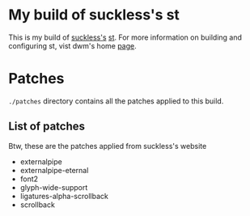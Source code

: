 # My build of suckless's st

This is my build of [suckless's](https://suckless.org) [st](https://st.suckless.org).
For more information on building and configuring st, vist dwm's home
[page](https://st.suckless.org).

# Patches

`./patches` directory contains all the patches applied to this build.

## List of patches

Btw, these are the patches applied from suckless's website

- externalpipe
- externalpipe-eternal
- font2
- glyph-wide-support
- ligatures-alpha-scrollback
- scrollback
